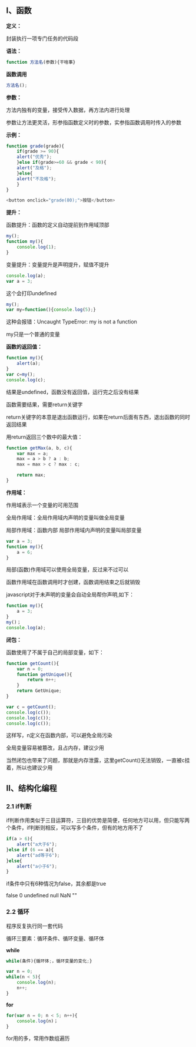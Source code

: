 ## Ⅰ、函数

**定义：**

封装执行一项专门任务的代码段

**语法：**

```javascript
function 方法名(参数){干啥事}
```

**函数调用**

```javascript
方法名();
```

**参数：**

方法内独有的变量，接受传入数据，再方法内进行处理

参数让方法更灵活，形参指函数定义时的参数，实参指函数调用时传入的参数

**示例：**

```javascript
function grade(grade){
    if(grade >= 90){
    alert("优秀");
    }else if(grade>=60 && grade < 90){
    alert("及格");
    }else{
    alert("不及格");
    }
}

<button onclick="grade(80);">按钮</button>
```

**提升：**

函数提升：函数的定义自动提前到作用域顶部

```javascript
my();
function my(){
    console.log(1);
}
```

变量提升：变量提升是声明提升，赋值不提升

```javascript
console.log(a);
var a = 3;
```

这个会打印undefined

```javascript
my();
var my=function(){console.log(5);}
```

这种会报错：Uncaught TypeError: my is not a function

my只是一个普通的变量

**函数的返回值：**

```javascript
function my(){
    alert(a);
}
var c=my();
console.log(c);
```

结果是undefined，函数没有返回值，运行完之后没有结果

函数需要结果，需要return关键字

return关键字的本意是退出函数运行，如果在return后面有东西，退出函数的同时返回结果

用return返回三个数中的最大值：

```javascript
function getMax(a, b, c){
    var max = a;
    max = a > b ? a : b;
    max = max > c ? max : c;

    return max;
}
```

**作用域：**

作用域表示一个变量的可用范围

全局作用域：全局作用域内声明的变量叫做全局变量

局部作用域：函数内部 局部作用域内声明的变量叫局部变量

```javascript
var a = 3;
function my(){
    a = 6;
}
```

局部(函数)作用域可以使用全局变量，反过来不过可以

函数作用域在函数调用时才创建，函数调用结束之后就销毁

javascript对于未声明的变量会自动全局帮你声明,如下：

```javascript
function my(){
    a = 3;
}
my()；
console.log(a);
```

**闭包：**

函数使用了不属于自己的局部变量，如下：

```javascript
function getCount(){
    var n = 0;
    function getUnique(){
        return n++;
    }
    return GetUnique;
}

var c = getCount();
console.log(c());
console.log(c());
console.log(c());
```

这样写，n定义在函数内部，可以避免全局污染

全局变量容易被篡改，且占内存，建议少用

当然闭包也带来了问题，那就是内存泄露，这里getCount()无法销毁，一直被c挂着，所以也建议少用

## Ⅱ、结构化编程

### 2.1 if判断

if判断作用类似于三目运算符，三目的优势是简便，任何地方可以用，但只能写两个条件，if判断则相反，可以写多个条件，但有的地方用不了

```javascript
if(a > 6){
    alert("a大于6");
}else if (6 == a){
    alert("ad等于6");
}else{
    alert("a小于6");
}
```

if条件中只有6种情况为false，其余都是true

false	0	undefined	null	NaN	""

### 2.2 循环

程序反复执行同一套代码

循环三要素：循环条件、循环变量、循环体

**while**

```javascript
while(条件){循环体;，循环变量的变化;}

var n = 0;
while(n < 5){
    console.log(n);
    n++;
}
```

**for**

```javascript
for(var n = 0; n < 5; n++){
    console.log(n)；
}
```

for用的多，常用作数组遍历

